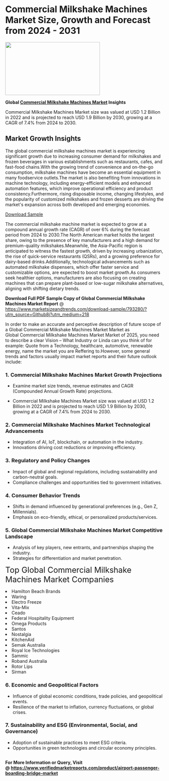 <H1>Commercial Milkshake Machines Market Size, Growth and Forecast from 2024 - 2031</H1><img class="aligncenter size-medium wp-image-584254" src="https://thirdeyenews.in/wp-content/uploads/2024/09/Global-Market-Research-300x168.jpeg" alt="" width="300" height="168" /><p><strong>Global&nbsp;<a href="https://www.marketsizeandtrends.com/download-sample/793280/?utm_source=Github8j?utm_medium=218">Commercial Milkshake Machines Market</a> Insights</strong></p><p>Commercial Milkshake Machines Market size was valued at USD 1.2 Billion in 2022 and is projected to reach USD 1.9 Billion by 2030, growing at a CAGR of 7.4% from 2024 to 2030.</p><p><h2>Market Growth Insights</h2> <p>The global commercial milkshake machines market is experiencing significant growth due to increasing consumer demand for milkshakes and frozen beverages in various establishments such as restaurants, cafes, and fast-food chains.With the growing trend of convenience and on-the-go consumption, milkshake machines have become an essential equipment in many foodservice outlets.The market is also benefiting from innovations in machine technology, including energy-efficient models and enhanced automation features, which improve operational efficiency and product consistency.Furthermore, rising disposable income, changing lifestyles, and the popularity of customized milkshakes and frozen desserts are driving the market's expansion across both developed and emerging economies.</p> <p><a href="#">Download Sample</a></p> <p>The commercial milkshake machine market is expected to grow at a compound annual growth rate (CAGR) of over 6% during the forecast period from 2024 to 2030.The North American market holds the largest share, owing to the presence of key manufacturers and a high demand for premium-quality milkshakes.Meanwhile, the Asia-Pacific region is anticipated to witness the fastest growth, driven by increasing urbanization, the rise of quick-service restaurants (QSRs), and a growing preference for dairy-based drinks.Additionally, technological advancements such as automated milkshake dispensers, which offer faster service and customizable options, are expected to boost market growth.As consumers seek healthier options, manufacturers are also focusing on creating machines that can prepare plant-based or low-sugar milkshake alternatives, aligning with shifting dietary trends.<p></p><p><span class=""><strong>Download Full PDF Sample Copy of Global Commercial Milkshake Machines Market Report</strong> @ <a href="https://www.marketsizeandtrends.com/download-sample/793280/?utm_source=Github8j?utm_medium=218" target="_blank">https://www.marketsizeandtrends.com/download-sample/793280/?utm_source=Github8j?utm_medium=218</a></span></p><p>In order to make an accurate and perceptive description of future scope of a Global&nbsp;Commercial Milkshake Machines Market Market as Global&nbsp;Commercial Milkshake Machines Market Market of 2025, you need to describe a clear Vision &ndash; What Industry or Linda can you think of for example: Quote from a Technology, healthcare, automotive, renewable energy, name the market you are Reffering to.However, some general trends and factors usually impact market reports and their future outlook include:</p><h3>1.&nbsp;<strong>Commercial Milkshake Machines Market Growth Projections</strong></h3><ul><li>Examine market size trends, revenue estimates and CAGR (Compounded Annual Growth Rate) projections.</li><li><p>Commercial Milkshake Machines Market size was valued at USD 1.2 Billion in 2022 and is projected to reach USD 1.9 Billion by 2030, growing at a CAGR of 7.4% from 2024 to 2030.</p></li></ul><h3>2.&nbsp;<strong>Commercial Milkshake Machines Market Technological Advancements</strong></h3><ul><li>Integration of AI, IoT, blockchain, or automation in the industry.</li><li>Innovations driving cost reductions or improving efficiency.</li></ul><h3>3.&nbsp;<strong>Regulatory and Policy Changes</strong></h3><ul><li>Impact of global and regional regulations, including sustainability and carbon-neutral goals.</li><li>Compliance challenges and opportunities tied to government initiatives.</li></ul><h3>4.&nbsp;<strong>Consumer Behavior Trends</strong></h3><ul><li>Shifts in demand influenced by generational preferences (e.g., Gen Z, Millennials).</li><li>Emphasis on eco-friendly, ethical, or personalized products/services.</li></ul><h3>5.&nbsp;<strong>Global Commercial Milkshake Machines Market Competitive Landscape</strong></h3><ul><li>Analysis of key players, new entrants, and partnerships shaping the industry.</li><li>Strategies for differentiation and market penetration.</li></ul><p data-pm-slice="1 1 []"><span style="color: inherit; font-family: inherit; font-size: 25px;">Top Global Commercial Milkshake Machines Market Companies</span></p><div class="" data-test-id=""><p><li>Hamilton Beach Brands</li><li> Waring</li><li> Electro Freeze</li><li> Vita-Mix</li><li> Ceado</li><li> Federal Hospitality Equipment</li><li> Omega Products</li><li> Santos</li><li> Nostalgia</li><li> KitchenAid</li><li> Semak Australia</li><li> Royal Ice Technologies</li><li> Sammic</li><li> Roband Australia</li><li> Rotor Lips</li><li> Sirman</li></p></div><h3>6.&nbsp;<strong>Economic and Geopolitical Factors</strong></h3><ul><li>Influence of global economic conditions, trade policies, and geopolitical events.</li><li>Resilience of the market to inflation, currency fluctuations, or global crises.</li></ul><h3>7.&nbsp;<strong>Sustainability and ESG (Environmental, Social, and Governance)</strong></h3><ul><li>Adoption of sustainable practices to meet ESG criteria.</li><li>Opportunities in green technologies and circular economy principles.</li></ul><h2><strong style="font-size: 14px;">For More Information or Query, Visit @&nbsp;</strong><a style="background-color: #ffffff; font-size: 14px;" href="https://www.marketsizeandtrends.com/report/commercial-milkshake-machines-market/" target="_blank">https://www.verifiedmarketreports.com/product/airport-passenger-boarding-bridge-market</a></h2>